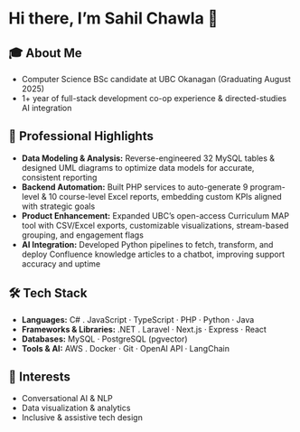 # Hi there, I’m Sahil Chawla 👋

## 🎓 About Me
- Computer Science BSc candidate at UBC Okanagan (Graduating August 2025)  
- 1+ year of full-stack development co-op experience & directed-studies AI integration  

## 💼 Professional Highlights
- **Data Modeling & Analysis:** Reverse-engineered 32 MySQL tables & designed UML diagrams to optimize data models for accurate, consistent reporting  
- **Backend Automation:** Built PHP services to auto-generate 9 program-level & 10 course-level Excel reports, embedding custom KPIs aligned with strategic goals  
- **Product Enhancement:** Expanded UBC’s open-access Curriculum MAP tool with CSV/Excel exports, customizable visualizations, stream-based grouping, and engagement flags  
- **AI Integration:** Developed Python pipelines to fetch, transform, and deploy Confluence knowledge articles to a chatbot, improving support accuracy and uptime  

## 🛠️ Tech Stack
- **Languages:** C# . JavaScript · TypeScript · PHP · Python · Java  
- **Frameworks & Libraries:** .NET . Laravel · Next.js · Express · React  
- **Databases:** MySQL · PostgreSQL (pgvector)  
- **Tools & AI:** AWS . Docker · Git · OpenAI API · LangChain  

## 🌱 Interests
- Conversational AI & NLP  
- Data visualization & analytics  
- Inclusive & assistive tech design  
